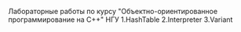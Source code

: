 Лабораторные работы по курсу "Объектно-ориентированное программирование на С++" НГУ
  1.HashTable
  2.Interpreter
  3.Variant